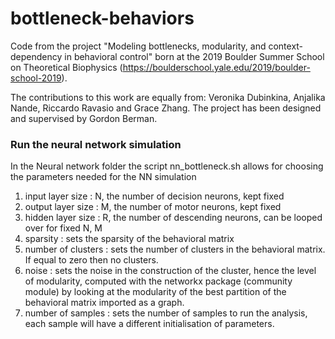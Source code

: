 # bottleneck-behaviors
Code from the project "Modeling bottlenecks, modularity, and context-dependency in behavioral control" born at the 2019 Boulder Summer School on Theoretical Biophysics (https://boulderschool.yale.edu/2019/boulder-school-2019). 

The contributions to this work are equally from: Veronika Dubinkina, Anjalika Nande, Riccardo Ravasio and Grace Zhang. The project has been designed and supervised by Gordon Berman.

### Run the neural network simulation

In the Neural network folder the script nn_bottleneck.sh allows for choosing the parameters needed for the NN simulation

1. input layer size   : N, the number of decision neurons, kept fixed
2. output layer size  : M, the number of motor neurons, kept fixed
3. hidden layer size  : R, the number of descending neurons, can be looped over for fixed N, M
4. sparsity           : sets the sparsity of the behavioral matrix
5. number of clusters : sets the number of clusters in the behavioral matrix. If equal to zero then no clusters.
6. noise              : sets the noise in the construction of the cluster, hence the level of modularity, computed with the networkx package (community module) by looking at the modularity of the best partition of the behavioral matrix imported as a graph.
7. number of samples  : sets the number of samples to run the analysis, each sample will have a different initialisation of parameters.

